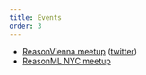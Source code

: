 ```yaml
---
title: Events
order: 3
---
```


- [ReasonVienna meetup](https://www.meetup.com/Reason-Vienna/) ([twitter](https://twitter.com/reasonvienna))
- [ReasonML NYC meetup](https://www.meetup.com/ReasonML-NYC/)
